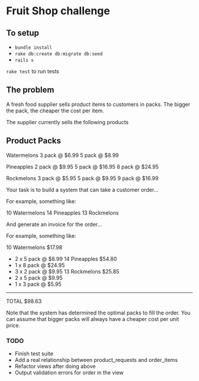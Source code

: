 # Fruit Shop challenge

## To setup
- `bundle install`
- `rake db:create db:migrate db:seed`
- `rails s`

`rake test` to run tests

## The problem

A fresh food supplier sells product items to customers in packs. 
The bigger the pack, the cheaper the cost per item.

The supplier currently sells the following products

Product            Packs          
----------------------------------

Watermelons        3 pack @ $6.99
                   5 pack @ $8.99
                   
Pineapples         2 pack @ $9.95
                   5 pack @ $16.95
                   8 pack @ $24.95
                   
Rockmelons         3 pack @ $5.95
                   5 pack @ $9.95
                   9 pack @ $16.99
                   

Your task is to build a system that can take a customer order...

For example, something like:

10 Watermelons
14 Pineapples
13 Rockmelons

And generate an invoice for the order...

For example, something like:

10 Watermelons         $17.98
   - 2 x 5 pack @ $8.99
14 Pineapples          $54.80
   - 1 x 8 pack @ $24.95
   - 3 x 2 pack @ $9.95
13 Rockmelons          $25.85
   - 2 x 5 pack @ $9.95
   - 1 x 3 pack @ $5.95
-----------------------------
TOTAL                  $98.63

Note that the system has determined the optimal packs to fill the order.
You can assume that bigger packs will always have a cheaper cost per unit price.



### TODO
- Finish test suite
- Add a real relationship between product_requests and order_items
- Refactor views after doing above
- Output validation errors for order in the view

